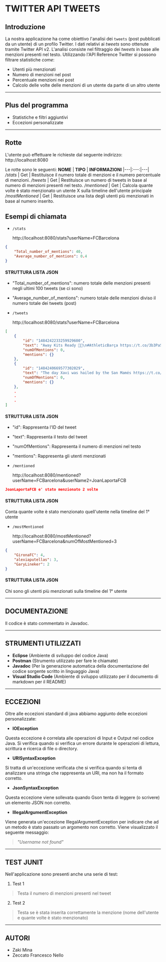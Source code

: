 # TWITTER API TWEETS
## Introduzione
La nostra applicazione ha come obiettivo l'analisi dei `tweets` (post pubblicati da un utente) di un profilo Twitter. I dati relativi ai _tweets_ sono ottenute tramite Twitter API v2. L'analisi consiste nel filtraggio dei _tweets_ in base alle menzioni presenti nel testo.
Utilizzando l'API Reference Twitter si possono filtrare statistiche _come_: 
- Utenti più menzionati
- Numero di menzioni nel post
- Percentuale menzioni nei post
- Calcolo delle volte delle menzioni di un utente da parte di un altro utente

***
## Plus del programma
- Statistiche e filtri aggiuntivi
- Eccezioni personalizzate

***
## Rotte
L'utente può effettuare le richieste dal seguente indirizzo:
http://localhost:8080

Le rotte sono le seguenti:
**NOME** | **TIPO** | **INFORMAZIONI**
|---|:---:|---|
_/stats_ | Get | Restituisce il numero totale di menzioni e il numero percentuale di menzioni.
_/tweets_ | Get | Restituisce un numero di tweets in base al numero di menzioni presenti nel testo.
_/mentioned_ | Get | Calcola quante volte è stato menzionato un utente X sulla timeline dell'utente principale
_/mostMentioned_ | Get | Restituisce una lista degli utenti più menzionati in base al numero inserito.

## Esempi di chiamata
- `/stats`

    http://localhost:8080/stats?userName=FCBarcelona
```json
{
    "Total_number_of_mentions": 40,
    "Average_number_of_mentions": 0.4
}
```
#### STRUTTURA LISTA JSON
- "Total_number_of_mentions":
numero totale delle menzioni presenti negli ultimi 100 tweets (se ci sono)
- "Average_number_of_mentions":
numero totale delle menzioni diviso il numero totale dei tweets (post)

- `/tweets`

    http://localhost:8080/stats?userName=FCBarcelona
```json
[
    {
        "id": "1484242233259929600",
        "text": "Away Kits Ready 💜💜\n#AthleticBarça https://t.co/3b3PaSRQ9Y",
        "numOfMentions": 0,
        "mentions": {}
    },
    {
        "id": "1484240669577302029",
        "text": "The day Xavi was hailed by the San Mamés https://t.co/7Yg7ZsZNQI",
        "numOfMentions": 0,
        "mentions": {}
    },
    .
    .
    .
]
```
#### STRUTTURA LISTA JSON
- "id":
Rappresenta l'ID del tweet

- "text":
Rappresenta il testo del tweet

- "numOfMentions":
Rappresenta il numero di menzioni nel testo

- "mentions":
Rappresenta gli utenti menzionati
- `/mentioned`

    http://localhost:8080/mentioned?userName=FCBarcelona&userName2=JoanLaportaFCB
```json
JoanLaportaFCB e' stato menzionato 2 volte
```
#### STRUTTURA LISTA JSON
Conta quante volte è stato menzionato quell'utente nella timeline del 1° utente
- `/mostMentioned`

    http://localhost:8080/mostMentioned?userName=FCBarcelona&numOfMostMentioned=3
```json 
{
    "GironaFC": 4,
    "alexiaputellas": 3,
    "GaryLineker": 2
}
```
#### STRUTTURA LISTA JSON

Chi sono gli utenti più menzionati sulla timeline del 1° utente
***
## DOCUMENTAZIONE
Il codice è stato commentato in Javadoc.
***
## STRUMENTI UTILIZZATI
- **Eclipse** (Ambiente di sviluppo del codice Java)
- **Postman** (Strumento utilizzato per fare le chiamate)
- **Javadoc** (Per la generazione automatica della documentazione del codice sorgente scritto in linguaggio Java)
- **Visual Studio Code** (Ambiente di sviluppo utilizzato per il documento di markdown per il README)
***
## ECCEZIONI
Oltre alle eccezioni standard di java abbiamo aggiunto delle eccezioni personalizzate:

- **IOException**

Questa eccezione è correlata alle operazioni di Input e Output nel codice Java. Si verifica quando si verifica un errore durante le operazioni di lettura, scrittura e ricerca di file o directory.
- **URISyntaxException**

Si tratta di un'eccezione verificata che si verifica quando si tenta di analizzare una stringa che rappresenta un URI, ma non ha il formato corretto.

- **JsonSyntaxException**

Questa eccezione viene sollevata quando Gson tenta di leggere (o scrivere) un elemento JSON non corretto.

- **IllegalArgumentException**

Viene generata un'eccezione IllegalArgumentException per indicare che ad un metodo è stato passato un argomento non corretto. Viene visualizzato il seguente messaggio:

> _"Username not found"_
***
## TEST JUNIT
Nell'applicazione sono presenti anche una serie di test:

1. Test 1

> Testa il numero di menzioni presenti nel tweet

2. Test 2

> Testa se è stata inserita correttamente la menzione (nome dell'utente e quante volte è stato menzionato)

***
## AUTORI
- Zaki Mina
- Zeccato Francesco Nello

